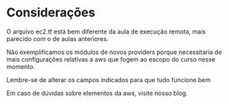 # Considerações

O arquivo ec2.tf está bem diferente da aula de execução remota, mais parecido com o de aulas anteriores.

Não exemplificamos os módulos de novos providers porque necessitaria de mais configurações relativas a aws que fogem ao escopo do curso nesse momento.

Lembre-se de alterar os campos indicados para que tudo funcione bem

Em caso de dúvidas sobre elementos da aws, visite nosso blog.